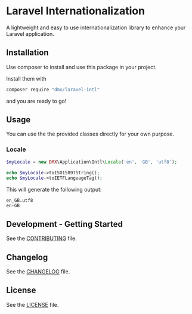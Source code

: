 # Laravel Internationalization

A lightweight and easy to use internationalization library to enhance your Laravel application.

## Installation

Use composer to install and use this package in your project.

Install them with

```bash
composer require "dmx/laravel-intl"
```

and you are ready to go!

## Usage

You can use the the provided classes directly for your own purpose.

### Locale

```php
$myLocale = new DMX\Application\Intl\Locale('en', 'GB', 'utf8');

echo $myLocale->toISO15897String();
echo $myLocale->toIETFLanguageTag();
```

This will generate the following output:
```
en_GB.utf8
en-GB
```

## Development - Getting Started

See the [CONTRIBUTING](CONTRIBUTING.md) file.

## Changelog

See the [CHANGELOG](CHANGELOG.md) file.

## License
 
See the [LICENSE](LICENSE.md) file.
